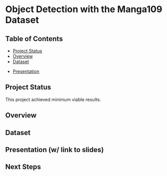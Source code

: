 # Object Detection with the Manga109 Dataset

## Table of Contents
- [Project Status](#project-status)
- [Overview](#overview)
- [Dataset](#dataset)
<!-- - [Developer Documentation](#developer-documentation)-->
<!-- - [Results](#results) -->
- [Presentation](#presentation)
<!-- - [Next Steps](#next-steps) -->

## Project Status 
This project achieved minimum viable results. <!-- [Next Steps](#next-steps) are listed below. -->

## Overview 

## Dataset 

<!-- ## Developer Documentation -->

<!-- ## Results -->

## Presentation (w/ link to slides)

## Next Steps 
